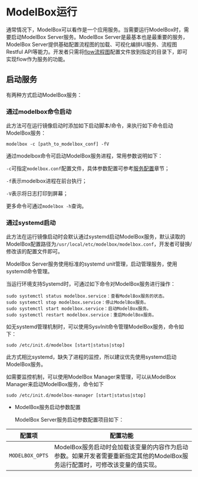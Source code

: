 # ModelBox运行

通常情况下，ModelBox可以看作是一个应用服务。当需要运行ModelBox时，需要启动ModelBox Server服务。ModelBox Server是最基本也是最重要的服务，ModelBox Server提供基础配置流程图的加载、可视化编排UI服务、流程图Restful API等能力。开发者只需将[flow流程图](../flow/flow.md)配置文件放到指定的目录下，即可实现flow作为服务的功能。

## 启动服务

有两种方式启动ModelBox服务：

### 通过modelbox命令启动

  此方法可在运行镜像启动时添加如下启动脚本/命令，来执行如下命令启动ModelBox服务：

  ```shell
  modelbox -c [path_to_modelbox_conf] -fV
  ```

  通过modelbox命令可启动ModelBox服务进程，常用参数说明如下：
  
  `-c`可指定`modelbox.conf`配置文件，具体参数配置可参考[服务配置](./pack.md#ModelBox配置)章节；

  `-f`表示modelbox进程在前台执行；

  `-V`表示将日志打印到屏幕；

  更多命令可通过`modelbox -h`查询。

### 通过systemd启动

  此方法在运行镜像启动时会默认通过systemd启动ModelBox服务，默认读取的ModelBox配置路径为`/usr/local/etc/modelbox/modelbox.conf`，开发者可替换/修改该的配置文件即可。
  
  ModelBox Server服务使用标准的systemd unit管理，启动管理服务，使用systemd命令管理。

  当运行环境支持Systemd时，可通过如下命令对ModelBox服务进行操作：
  
  ```shell
  sudo systemctl status modelbox.service：查看ModelBox服务的状态。
  sudo systemctl stop modelbox.service：停止ModelBox服务。
  sudo systemctl start modelbox.service：启动ModelBox服务。
  sudo systemctl restart modelbox.service：重启ModelBox服务。
  ```
  
  如无systemd管理机制时，可以使用SysvInit命令管理ModelBox服务，命令如下：
  
  ```shell
  sudo /etc/init.d/modelbox [start|status|stop]
  ```
  
  此方式相比systemd，缺失了进程的监控，所以建议优先使用systemd启动ModelBox服务。
  
  如需要监控机制，可以使用ModelBox Manager来管理，可以从ModelBox Manager来启动ModelBox服务，命令如下
  
  ```shell
  sudo /etc/init.d/modelbox-manager [start|status|stop]
  ```

- ModelBox服务启动参数配置

  ModelBox Server服务启动参数配置项目如下：

| 配置项          | 配置功能                                                                                                                   |
| --------------- | -------------------------------------------------------------------------------------------------------------------------- |
| `MODELBOX_OPTS` | ModelBox服务启动时会加载该变量的内容作为启动参数。如果开发者需要重新指定其他的ModelBox服务运行配置时，可修改该变量的值实现。 |
